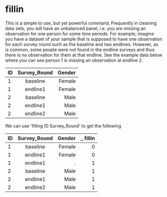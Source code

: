 # fillin

This is a simple to use, but yet powerful command. Frequently in cleaning data sets, you will have an unbalanced panel, i.e. you are missing an observation for one person for some time periods. For example, imagine you have a dataset of your sample that is supposed to have one observation for each survey round such as the baseline and two endlines. However, as is common, some people were not found in the endline surveys and thus there is no observation for them at that endline. See the example data below where you can see person 1 is missing an observation at endline 2. 

| ID          | Survey_Round | Gender     |
| :---        |    :----:   |          ---: |
| 1      | baseline      | Female  |
| 1   	| endline1        | Female      |
| 2      | baseline       | Male   |
| 2   	| endline1        | Male     |
| 2   	| endline2       | Male      |

We can use 'filling ID Survey_Round' to get the following

| ID          | Survey_Round | Gender      | _ fillin 	|
| :---        |    :----:    |        ---: | 	    ---:|
| 1           | baseline     | Female  	   | 0		|
| 1   	      | endline1     | Female      |0 		|
| 1   	      | endline1     | .  	   |1 		|
| 2           | baseline     | Male   	   |1		|
| 2   	      | endline1     | Male        |1		|
| 2           | endline2     | Male        |1		|

